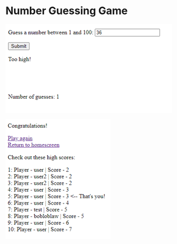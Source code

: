# Number Guessing Game

![Guessing game snapshot](/docs/assets/guessing-game-1.png)

![Guessing game win screen snapshot](/docs/assets/guessing-game-2.png)